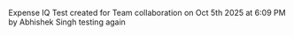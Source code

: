 Expense IQ Test created for Team collaboration on Oct 5th 2025 at 6:09 PM by Abhishek Singh  testing again
